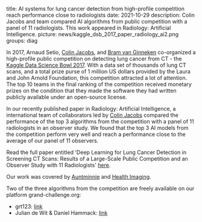 title: AI systems for lung cancer detection from high-profile competition reach performance close to radiologists
date: 2021-10-29
description: Colin Jacobs and team compared AI algorithms from public competition with a panel of 11 radiologists. This work appeared in Radiology: Artificial Intelligence.
picture: news/kaggle_dsb_2017_paper_radiology_ai2.png
groups: diag

In 2017, Arnaud Setio, [Colin Jacobs](https://www.diagnijmegen.nl/people/colin-jacobs/), and [Bram van Ginneken](https://www.diagnijmegen.nl/people/bram-van-ginneken/) co-organized a high-profile public competition on detecting lung cancer from CT - the [Kaggle Data Science Bowl 2017](https://www.kaggle.com/c/data-science-bowl-2017). With a data set of thousands of lung CT scans, and a total prize purse of 1 million US dollars provided by the Laura and John Arnold Foundation, this competition attracted a lot of attention. The top 10 teams in the final ranking of the competition received monetary prizes on the condition that they made the software they had written publicly available under an open-source license. 

In our recently published paper in Radiology: Artificial Intelligence, a international team of collaborators led by [Colin Jacobs](https://www.diagnijmegen.nl/people/colin-jacobs/) compared the performance of the top 3 algorithms from the competition with a panel of 11 radiologists in an observer study. We found that the top 3 AI models from the competition perform very well and reach a performance close to the average of our panel of 11 observers.

Read the full paper entitled 'Deep Learning for Lung Cancer Detection in Screening CT Scans: Results of a Large-Scale Public Competition and an Observer Study with 11 Radiologists' [here](https://doi.org/10.1148/ryai.2021210027).

Our work was covered by [Auntminnie](https://www.auntminnie.com/index.aspx?sec=sup&sub=cto&pag=dis&ItemID=133896) and [Health Imaging](https://www.healthimaging.com/topics/ai-emerging-technologies/ai-rivals-radiologists-lung-cancer-predictions).

Two of the three algorithms from the competition are freely available on our platform grand-challenge.org:

* grt123: [link](https://grand-challenge.org/algorithms/dsb2017-grt123/)
* Julian de Wit & Daniel Hammack: [link](https://grand-challenge.org/algorithms/lung-cancer-risk-estimation-on-thorax-ct-scans-dsb/)
